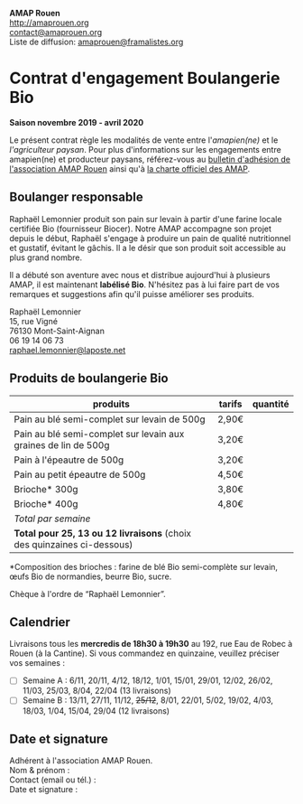 **AMAP Rouen**  
http://amaprouen.org  
contact@amaprouen.org  
Liste de diffusion: amaprouen@framalistes.org

# Contrat d'engagement Boulangerie Bio
**Saison novembre 2019 - avril 2020**

Le présent contrat règle les modalités de vente entre l'*amapien(ne)* et le *l'agriculteur paysan*. Pour plus d'informations sur les engagements entre amapien(ne) et producteur paysans, référez-vous au [bulletin d'adhésion de l'association AMAP Rouen](bulletin-adhesion-amap-rouen) ainsi qu'à [la charte officiel des AMAP](http://miramap.org/IMG/pdf/charte_des_amap_mars_2014-2.pdf).

## Boulanger responsable
Raphaël Lemonnier produit son pain sur levain à partir d'une farine locale certifiée Bio (fournisseur Biocer). Notre AMAP accompagne son projet depuis le début, Raphaël s'engage à produire un pain de qualité nutritionnel et gustatif, évitant le gâchis. Il a le désir que son produit soit accessible au plus grand nombre.

Il a débuté son aventure avec nous et distribue aujourd'hui à plusieurs AMAP, il est maintenant **labélisé Bio**. N'hésitez pas à lui faire part de vos remarques et suggestions afin qu'il puisse améliorer ses produits.

Raphaël Lemonnier  
15, rue Vigné  
76130 Mont-Saint-Aignan  
06 19 14 06 73  
raphael.lemonnier@laposte.net

## Produits de boulangerie Bio

| produits                                                                 | tarifs | quantité  | 
|--------------------------------------------------------------------------|--------|-----------|
| Pain au blé semi-complet sur levain de 500g                              | 2,90€  |           |
| Pain au blé semi-complet sur levain aux graines de lin de 500g           | 3,20€  |           |
| Pain à l'épeautre de 500g                                                | 3,20€  |           |
| Pain au petit épeautre de 500g                                           | 4,50€  |           |
| Brioche* 300g                                                            | 3,80€  |           |
| Brioche* 400g                                                            | 4,80€  |           |
| *Total par semaine*                                                      |        |           |
| **Total pour 25, 13 ou 12 livraisons** (choix des quinzaines ci-dessous) |        |           |

*Composition des brioches : farine de blé Bio semi-complète sur levain, œufs Bio de normandies, beurre Bio, sucre.

Chèque à l'ordre de “Raphaël Lemonnier”.

## Calendrier
Livraisons tous les **mercredis de 18h30 à 19h30** au 192, rue Eau de Robec à Rouen (à la Cantine). Si vous commandez en quinzaine, veuillez préciser vos semaines :   

 - [ ] Semaine A : 6/11, 20/11, 4/12, 18/12, 1/01, 15/01, 29/01, 12/02, 26/02, 11/03, 25/03, 8/04, 22/04 (13 livraisons)
 - [ ] Semaine B : 13/11, 27/11, 11/12, ~~25/12~~, 8/01, 22/01, 5/02, 19/02, 4/03, 18/03, 1/04, 15/04, 29/04 (12 livraisons)

## Date et signature
Adhérent à l'association AMAP Rouen.  
Nom & prénom :  
Contact (email ou tél.) :  
Date et signature :  